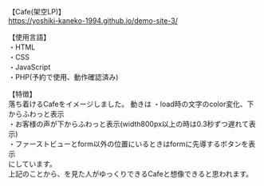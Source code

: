 【Cafe(架空LP)】  
https://yoshiki-kaneko-1994.github.io/demo-site-3/

【使用言語】  
・HTML  
・CSS  
・JavaScript  
・PHP(予約で使用、動作確認済み)  

【特徴】  
落ち着けるCafeをイメージしました。
動きは
・load時の文字のcolor変化、下からふわっと表示  
・お客様の声が下からふわっと表示(width800px以上の時は0.3秒ずつ遅れて表示)  
・ファーストビューとform以外の位置にいるときはformに先導するボタンを表示  
にしています。  
上記のことから、を見た人がゆっくりできるCafeと想像できると思われます。  
